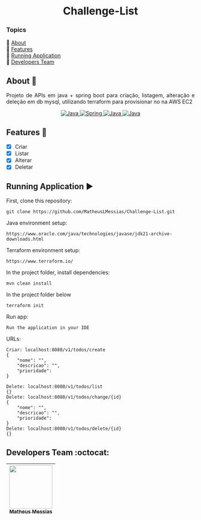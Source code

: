 <h1 align="center">Challenge-List</h1>

### Topics
:small_blue_diamond: [About](#about-book)  
:small_blue_diamond: [Features](#features-wrench)  
:small_blue_diamond: [Running Application](#running-application-arrow_forward)  
:small_blue_diamond: [Developers Team](#developers-team-octocat)  

## About :book:
<p align="justify">
    Projeto de APIs em java + spring boot para criação, listagem, alteração e deleção em db mysql, utilizando terraform para provisionar no na AWS EC2
</p>
<p align="center">
    <a href="https://www.java.com/pt-BR/" target="_blank">
        <img src="https://img.shields.io/badge/Java-ED8B00?style=for-the-badge&logo=openjdk&logoColor=white" alt="Java">
    </a>
    <a href="https://spring.io/projects/spring-boot" target="_blank">
        <img src="https://img.shields.io/badge/SpringBoot-6DB33F?style=flat-square&logo=Spring&logoColor=white" alt="Spring">
    </a>
    <a href="https://www.mysql.com/" target="_blank">
        <img src="https://shields.io/badge/MySQL-lightgrey?logo=mysql&style=plastic&logoColor=white&labelColor=blue" alt="Java">
    </a>
    <a href="https://aws.amazon.com/pt/free/?gclid=Cj0KCQjw_-GxBhC1ARIsADGgDjswVqNcYOV_bY4alWjiOLA7Mlj2eANvsgR4sa_i0e6ZZOJGiWci5T4aAr2KEALw_wcB&trk=2ee11bb2-bc40-4546-9852-2c4ad8e8f646&sc_channel=ps&ef_id=Cj0KCQjw_-GxBhC1ARIsADGgDjswVqNcYOV_bY4alWjiOLA7Mlj2eANvsgR4sa_i0e6ZZOJGiWci5T4aAr2KEALw_wcB:G:s&s_kwcid=AL!4422!3!696214219374!e!!g!!aws!15278604629!130587771740&all-free-tier.sort-by=item.additionalFields.SortRank&all-free-tier.sort-order=asc&awsf.Free%20Tier%20Types=*all&awsf.Free%20Tier%20Categories=*all" target="_blank">
        <img src="https://img.shields.io/badge/AWS-232F32?style=for-the-badge&logo=AmazonAWS&logoColor=white" alt="Java">
    </a>
</p>

## Features :wrench:
- [X] Criar
- [X] Listar
- [X] Alterar
- [X] Deletar

## Running Application :arrow_forward:
First, clone this repository:
```
git clone https://github.com/MatheusLMessias/Challenge-List.git
```
Java environment setup:
```
https://www.oracle.com/java/technologies/javase/jdk21-archive-downloads.html
```
Terraform environment setup:
```
https://www.terraform.io/
```
In the project folder, install dependencies:
```
mvn clean install
```
In the project folder below
```
terraform init
```
Run app:
```
Run the application in your IDE

```
URLs:
```
Criar: localhost:8080/v1/todos/create
{
	"nome": "",
	"descricao": "",
	"prioridade":
}

Delete: localhost:8080/v1/todos/list
{}
Delete: localhost:8080/v1/todos/change/{id}
{
	"nome": "",
	"descricao": "",
	"prioridade":
}
Delete: localhost:8080/v1/todos/delete/{id}
{}

```

## Developers Team :octocat:
| [<img src="https://avatars.githubusercontent.com/u/101664656" width=115><br><sub>Matheus Messias</sub>](https://github.com/MatheusLMessias) | 
| :---: |
